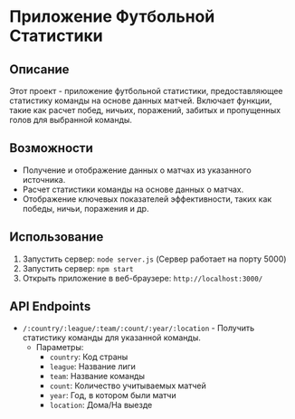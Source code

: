 # Приложение Футбольной Статистики

## Описание
Этот проект - приложение футбольной статистики, предоставляющее статистику команды на основе данных матчей. Включает функции, такие как расчет побед, ничьих, поражений, забитых и пропущенных голов для выбранной команды.

## Возможности
- Получение и отображение данных о матчах из указанного источника.
- Расчет статистики команды на основе данных о матчах.
- Отображение ключевых показателей эффективности, таких как победы, ничьи, поражения и др.

## Использование
1. Запустить сервер: `node server.js` (Сервер работает на порту 5000)
2. Запустить сервер: `npm start`
3. Открыть приложение в веб-браузере: `http://localhost:3000/`

## API Endpoints
- `/:country/:league/:team/:count/:year/:location` - Получить статистику команды для указанной команды.
  - Параметры:
    - `country`: Код страны
    - `league`: Название лиги
    - `team`: Название команды
    - `count`: Количество учитываемых матчей
    - `year`: Год, в котором были матчи
    - `location`: Дома/На выезде 
